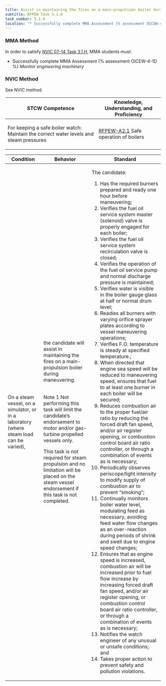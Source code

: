 ```yaml
---
title: Assist in maintaining the fires on a main-propulsion boiler during maneuvering
subtitle: RFPEW Task 3.1.H 
task_number: 3.1.H
location: "* Successfully complete MMA Assessment {% assessment OICEW-4-1D %} *Monitor engineering machinery*" 
---
```



### MMA Method

In order to satisfy  [NVIC 07-14  Task  3.1.H]({{site.baseurl}}/assets/images/nvic-07-14.pdf), MMA students must:

* Successfully complete MMA Assessment {% assessment OICEW-4-1D %} *Monitor engineering machinery*


### NVIC Method

<a onclick="togglevisibility('nvic_methods')" >See NVIC method.</a>

<div id='nvic_methods' class='hide'>

<table>
<thead>
<tr>
<th class='forty'> STCW Competence </th>
<th class='sixty'> Knowledge, Understanding, and Proficiency </th>
</tr>
</thead>




<tbody>
<tr><td markdown='1'>

For keeping a safe boiler watch: Maintain the correct water levels and steam pressures

</td><td markdown='1'>

[RFPEW-A2.1](../../tables/34.html#RFPEW-A2.1) Safe operation of boilers

</td></tr>


</tbody>
</table>


<table>
<thead>
<tr><th class='twenty'>  Condition </th><th class='twenty'> Behavior </th><th  class='sixty'>Standard </th></tr>
</thead>
<tbody >



<tr><td markdown='1'>

On a steam vessel, on a simulator, or in a laboratory (where steam load can be varied),

</td><td markdown='1'>

the candidate will assist in maintaining the fires on a main- propulsion boiler during maneuvering.

<br>

<div class="tooltip">Note 1
<span class="tooltiptext">
Not performing this task will limit the candidate’s endorsement to motor and/or gas-turbine propelled vessels only.

This task is not required for steam propulsion and no limitation will be placed on the steam vessel endorsement if this task is not completed.
</span>
</div>


</td><td markdown='1'>

The candidate:

1. Has the required burners prepared and ready one hour before maneuvering;
2. Verifies the fuel oil service system master (solenoid) valve is properly engaged for each boiler;
3. Verifies the fuel oil service system recirculation valve is closed;
4. Verifies the operation of the fuel oil service pump and normal discharge pressure is maintained;
5. Verifies water is visible in the boiler gauge glass at half or normal drum level;
6. Readies all burners with varying orifice sprayer plates according to vessel maneuvering operations;
7. Verifies F.O. temperature is steady at specified temperature.;
8. When directed that engine sea speed will be reduced to maneuvering speed, ensures that fuel to at least one burner in each boiler will be secured;
9. Reduces combustion air to the proper fuel/air ratio by reducing the forced draft fan speed, and/or air register opening, or combustion control board air ratio controller, or through a combination of events as is necessary; 
10. Periodically observes periscope/light intensity to modify supply of combustion air to prevent “smoking”;
11. Continually monitors boiler water level, modulating feed as necessary, avoiding feed water flow changes as an over-reaction during periods of shrink and swell due to engine speed changes;
12. Ensures that as engine speed is increased, combustion air will be increased prior to fuel flow increase by increasing forced draft fan speed, and/or air register opening, or combustion control board air ratio controller, or through a combination of events as is necessary;
13. Notifies the watch engineer of any unusual or unsafe conditions; and
14. Takes proper action to prevent safety and pollution violations.

</td></tr>
</tbody>
</table>
</div>
